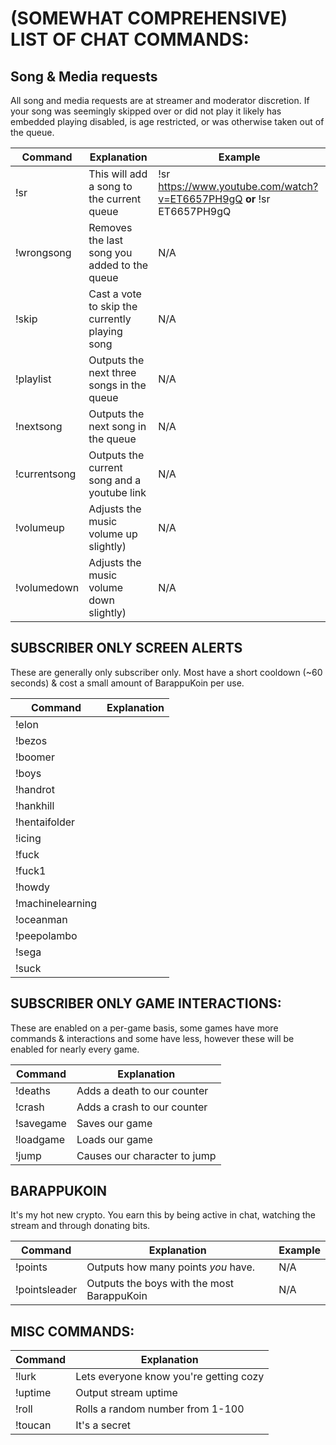 # (SOMEWHAT COMPREHENSIVE) LIST OF CHAT COMMANDS:

## Song & Media requests

All song and media requests are at streamer and moderator discretion. If your song was seemingly skipped over or did not play it likely has embedded playing disabled, is age restricted, or was otherwise taken out of the queue.

Command | Explanation | Example
------- | ------------| ------------------
!sr | This will add a song to the current queue | !sr https://www.youtube.com/watch?v=ET6657PH9gQ **or** !sr ET6657PH9gQ
!wrongsong | Removes the last song you added to the queue | N/A
!skip | Cast a vote to skip the currently playing song | N/A
!playlist | Outputs the next three songs in the queue | N/A
!nextsong | Outputs the next song in the queue | N/A
!currentsong | Outputs the current song and a youtube link | N/A
!volumeup | Adjusts the music volume up slightly) | N/A
!volumedown | Adjusts the music volume down slightly) | N/A

## SUBSCRIBER ONLY SCREEN ALERTS

These are generally only subscriber only. Most have a short cooldown (~60 seconds) & cost a small amount of BarappuKoin per use.

Command | Explanation
--------| -----------
!elon |
!bezos |
!boomer |
!boys |
!handrot |
!hankhill |
!hentaifolder |
!icing |
!fuck |
!fuck1 |
!howdy |
!machinelearning |
!oceanman |
!peepolambo |
!sega |
!suck |

## SUBSCRIBER ONLY GAME INTERACTIONS:

These are enabled on a per-game basis, some games have more commands & interactions and some have less, however these will be enabled for nearly every game.

Command | Explanation
--------| -----------
!deaths | Adds a death to our counter  
!crash | Adds a crash to our counter
!savegame | Saves our game
!loadgame | Loads our game
!jump |Causes our character to jump

## BARAPPUKOIN

It's my hot new crypto. You earn this by being active in chat, watching the stream and through donating bits.

Command | Explanation | Example
------- | ------------| ------------------
!points | Outputs how many points *you* have. | N/A
!pointsleader | Outputs the boys with the most BarappuKoin | N/A

## MISC COMMANDS:

Command | Explanation
--------| -----------
!lurk | Lets everyone know you're getting cozy
!uptime | Output stream uptime
!roll | Rolls a random number from 1-100
!toucan | It's a secret
